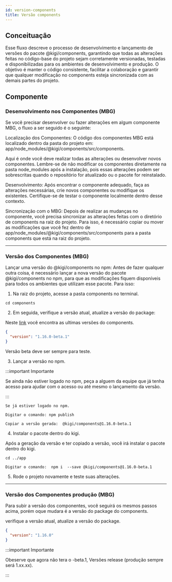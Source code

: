 ```yaml
---
id: version-components
title: Versão components
---
```


## Conceituação

Esse fluxo descreve o processo de desenvolvimento e lançamento de versões do pacote @kigi/components, garantindo que todas as alterações feitas no código-base do projeto sejam corretamente versionadas, testadas e disponibilizadas para os ambientes de desenvolvimento e produção. O objetivo é manter o código consistente, facilitar a colaboração e garantir que qualquer modificação no components esteja sincronizada com as demais partes do projeto.

## Componente

### **Desenvolvimento nos Componentes (MBG)**

Se você precisar desenvolver ou fazer alterações em algum componente MBG, o fluxo a ser seguido é o seguinte:

Localização dos Componentes: O código dos componentes MBG está localizado dentro da pasta do projeto em: app/node_modules/@kigi/components/src/components.

Aqui é onde você deve realizar todas as alterações ou desenvolver novos componentes. Lembre-se de não modificar os componentes diretamente na pasta node_modules após a instalação, pois essas alterações podem ser sobrescritas quando o repositório for atualizado ou o pacote for reinstalado.

Desenvolvimento: Após encontrar o componente adequado, faça as alterações necessárias, crie novos componentes ou modifique os existentes. Certifique-se de testar o componente localmente dentro desse contexto.

Sincronização com o MBG: Depois de realizar as mudanças no componente, você precisa sincronizar as alterações feitas com o diretório de components na raiz do projeto. Para isso, é necessário copiar ou mover as modificações que você fez dentro de app/node_modules/@kigi/components/src/components para a pasta components que está na raiz do projeto.

---

### **Versão dos Componentes (MBG)**

Lançar uma versão do @kigi/components no npm: Antes de fazer qualquer outra coisa, é necessário lançar a nova versão do pacote @kigi/components no npm, para que as modificações fiquem disponíveis para todos os ambientes que utilizam esse pacote. Para isso:

1. Na raiz do projeto, acesse a pasta components no terminal.

```
cd components
```

2. Em seguida, verifique a versão atual, atualize a versão do package:

Neste [link] você encontra as ultimas versões do components.

[link]: https://www.npmjs.com/package/@kigi/components

```json
{
  "version": "1.16.0-beta.1"
}
```

Versão beta deve ser sempre para teste.

3. Lançar a versão no npm.

:::important Importante

Se ainda não estiver logado no npm, peça a alguem da equipe que já tenha acesso para ajudar com o acesso ou até mesmo o lançamento da versão.

:::

```
Se já estiver logado no npm.

Digitar o comando: npm publish

Copiar a versão gerada:  @kigi/components@1.16.0-beta.1
```

4. Instalar o pacote dentro do kigi.

Após a geração da versão e ter copiado a versão, você irá instalar o pacote dentro do kigi.

```
cd ../app

Digitar o comando:  npm i  --save @kigi/components@1.16.0-beta.1

```

5. Rode o projeto novamente e teste suas alterações.

---

### **Versão dos Componentes produção (MBG)**

Para subir a versão dos componentes, você seguirá os mesmos passos acima, porém oque mudara é a versão do package do components.

verifique a versão atual, atualize a versão do package.

```json
{
  "version": "1.16.0"
}
```

:::important Importante

Obeserve que agora não tera o -beta.1, Versões release (produção sempre será 1.xx.xx).

:::
